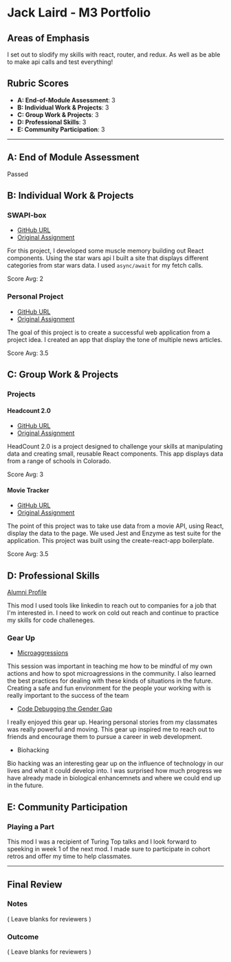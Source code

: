 # Jack Laird - M3 Portfolio

## Areas of Emphasis

I set out to slodify my skills with react, router, and redux. As well as be able to make api calls and test everything!

## Rubric Scores

* **A: End-of-Module Assessment**: 3
* **B: Individual Work & Projects**: 3
* **C: Group Work & Projects**: 3
* **D: Professional Skills**: 3
* **E: Community Participation**: 3

-----------------------

## A: End of Module Assessment

Passed


## B: Individual Work & Projects

### SWAPI-box

* [GitHub URL](https://github.com/JackLaird0/SWAPI-Box)
* [Original Assignment](http://frontend.turing.io/projects/swapi-box.html)

For this project, I developed some muscle memory building out React components. Using the star wars api I built a site that displays different categories from star wars data. I used ```async/await``` for my fetch calls.


Score Avg: 2

### Personal Project

* [GitHub URL](https://github.com/JackLaird0/tone-of-voice)
* [Original Assignment](http://frontend.turing.io/projects/self-directed-project.html)

The goal of this project is to create a successful web application from a project idea. I created an app that display the tone of multiple news articles.

Score Avg: 3.5

## C: Group Work & Projects

### Projects

#### Headcount 2.0

* [GitHub URL](https://github.com/SageVanGogt/headcount2.0)
* [Original Assignment](https://github.com/turingschool-examples/headcount2.0)

HeadCount 2.0 is a project designed to challenge your skills at manipulating data and creating small, reusable React components. This app displays data from a range of schools in Colorado.

Score Avg: 3

#### Movie Tracker

* [GitHub URL](https://github.com/tonyr729/movie-tracker)
* [Original Assignment](https://github.com/turingschool-examples/movie-tracker)

The point of this project was to take use data from a movie API, using React, display the data to the page. We used Jest and Enzyme as test suite for the application. This project was built using the create-react-app boilerplate.

Score Avg: 3.5

## D: Professional Skills
 [Alumni Profile](https://www.turing.io/alumni/jack-laird)

 This mod I used tools like linkedin to reach out to companies for a job that I'm interested in. I need to work on cold out reach and continue to practice my skills for code challeneges. 
### Gear Up

- [Microaggressions](https://github.com/turingschool/gear-up/blob/master/Mod3_Week1_Microaggressions_update.md)

This session was important in teaching me how to be mindful of my own actions and how to spot microagressions in the community. I also learned the best practices for dealing with these kinds of situations in the future. Creating a safe and fun environment for the people your working with is really important to the success of the team 

- [Code Debugging the Gender Gap](https://github.com/turingschool/gear-up/blob/master/Mod1_Week3_Code_debugging_compact_version.md)

I really enjoyed this gear up. Hearing personal stories from my classmates was really powerful and moving. This gear up inspired me to reach out to friends and encourage them to pursue a career in web development.

- Biohacking

Bio hacking was an interesting gear up on the influence of technology in our lives and what it could develop into. I was surprised how much progress we have already made in biological enhancemnets and where we could end up in the future.

## E: Community Participation

### Playing a Part

This mod I was a recipient of Turing Top talks and I look forward to speeking in week 1 of the next mod. I made sure to participate in cohort retros and offer my time to help classmates.

------------------

## Final Review

### Notes

( Leave blanks for reviewers )

### Outcome

( Leave blanks for reviewers )
